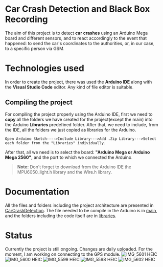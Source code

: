 
# Car Crash Detection and Black Box Recording

The aim of this project is to detect **car crashes** using an Arduino Mega board and different sensors, and to react accordingly to the event that happened: to send the car's coordinates to the authorities, or, in our case, to a specific person via GSM. 


# Technologies used

In order to create the project, there was used the **Arduino IDE** along with the **Visual Studio Code** editor. Any kind of file editor is suitable.

## Compiling the project
For compiling the project properly using the Arduino IDE, first we need to **copy** all the folders we have created for the project(except the main) into the Arduino **Libraries** predefined folder. After that, we need to include, from the IDE, all the folders we just copied as libraries for the Arduino. 

``Open Arduino Sketch---->Include Library--->Add .Zip Library--->Select each folder from the "Libraries" individually.``

After that, all we need is to select the board: **"Arduino Mega or Arduino Mega 2560"**,  and the port to which we connected the Arduino.
> **Note:** Don't forget to download from the Arduino IDE the MPU6050_light.h library and the Wire.h library.
# Documentation

All the files and folders including the project architecture are presented in [CarCrashDetection](https://github.com/anisiaap/CarCrash/tree/main/CarCrashDetection "CarCrashDetection"). The file needed to be compile in the Arduino is in [main](https://github.com/anisiaap/CarCrash/tree/main/main "main"), and the folders including the code itself are in [libraries](https://github.com/anisiaap/CarCrash/tree/main/libraries "libraries").


# Status

Currently the project is still ongoing. Changes are daily uploaded. For the moment, I am working on connecting to the GPS module.
![IMG_5601 HEIC](https://user-images.githubusercontent.com/93073444/172023878-882a7ca6-d6a1-467b-9521-23acb3e971c7.jpg)
![IMG_5600 HEIC](https://user-images.githubusercontent.com/93073444/172023885-5e2757f4-fe1f-481b-95c5-de4945789760.jpg)
![IMG_5599 HEIC](https://user-images.githubusercontent.com/93073444/172023887-a7f89159-b896-45b3-80d6-1282405f3c8f.jpg)
![IMG_5598 HEIC](https://user-images.githubusercontent.com/93073444/172023889-761f01a2-6ec4-44d7-8731-37ad512db197.jpg)
![IMG_5602 HEIC](https://user-images.githubusercontent.com/93073444/172023905-25a17dc0-2767-4161-be40-4a710c50fd6e.jpg)
